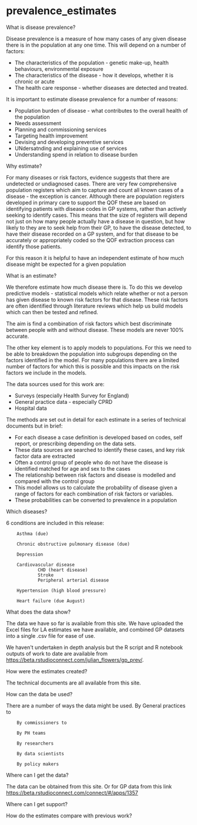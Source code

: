 # prevalence_estimates
What is disease prevalence?

Disease prevalence is a measure of how many cases of any given disease there is in the population at any one time. This will depend on a number of factors:

- The characteristics of the population - genetic make-up, health behaviours, environmental exposure
- The characteristics of the disease - how it develops, whether it is chronic or acute
- The health care response - whether diseases are detected and treated.

It is important to estimate disease prevalence for a number of reasons:

- Population burden of disease - what contributes to the overall health of the population
- Needs assessment
- Planning and commissioning services
- Targeting health improvement
- Devising and developing preventive services
- UNdersatnding and explaining use of services
- Understanding spend in relation to disease burden

Why estimate?

For many diseases or risk factors, evidence suggests that there are undetected or undiagnosed cases. There are very few comprehensive population registers which aim to capture and count all known cases of a disease - the exception is cancer. Although there are population registers developed in primary care to support the QOF these are based on identifying patients with disease codes in GP systems, rather than actively seeking to identify cases. This means that the size of registers will depend not just on how many people actually have a disease in question, but how likely to they are to seek help from their GP, to have the disease detected,  to have their disease recorded on a GP system, and for that disease to be accurately or appropriately coded so the QOF extraction process can identify those patients.

For this reason it is helpful to have an independent estimate of how much disease might be expected for a given population

What is an estimate?

We therefore estimate how much disease there is. To do this we develop predictive models - statistical models which relate whether or not a person has given disease to known risk factors for that disease. These risk factors are often identified through literature reviews which help us build models which can then be tested and refined.

The aim is find a combination of risk factors which best discriminate between people with and without disease. These models are never 100% accurate.

The other key element is to apply models to populations. For this we need to be able to breakdown the population into subgroups depending on the factors identified in the model. For many populations there are a limited number of factors for which this is possible and this impacts on the risk factors we include in the models.

The data sources used for this work are:

- Surveys (especially Health Survey for England)
- General practice data - especially CPRD
- Hospital data

The methods are set out in detail for each estimate in a series of technical documents but in brief:

- For each disease a case definition is developed based on codes, self report, or prescribing depending on the data sets.
- These data sources are searched to identify these cases, and key risk factor data are extracted
- Often a control group of people who do not have the disease is identified matched for age and sex to the cases
- The relationship between risk factors and disease is modelled and compared with the control group
- This model allows us to calculate the probability of disease given a range of factors for each combination of risk factors or variables.
- These probabilities can be converted to prevalence in a population

Which diseases?

6 conditions are included in this release:
        
        Asthma (due)
        
        Chronic obstructive pulmonary disease (due)
        
        Depression
        
        Cardiovascular disease
                CHD (heart disease)
                Stroke
                Peripheral arterial disease
                
        Hypertension (high blood pressure)
        
        Heart failure (due August)

What does the data show?

The data we have so far is available from this site. We have uploaded the Excel files for LA estimates we have available, and combined GP datasets into a single .csv file for ease of use.

We haven't undertaken in depth analysis but the R script and R notebook outputs of work to date are available from https://beta.rstudioconnect.com/julian_flowers/gp_prev/.

How were the estimates created?

The technical documents are all available from this site.

How can the data be used?

There are a number of ways the data might be used.
        By General practices to

        By commissioners to

        By PH teams

        By researchers

        By data scientists

        By policy makers
Where can I get the data?

The data can be obtained from this site. Or for GP data from this link 
https://beta.rstudioconnect.com/connect/#/apps/1357

Where can I get support?

How do the estimates compare with previous work?
